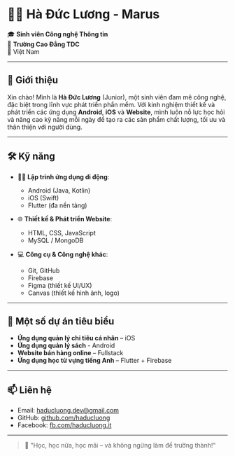 # 👨‍💻 Hà Đức Lương - Marus

🎓 **Sinh viên Công nghệ Thông tin**  
🏫 **Trường Cao Đẳng TDC**  
📍 Việt Nam

---

## 🚀 Giới thiệu

Xin chào! Mình là **Hà Đức Lương** (Junior), một sinh viên đam mê công nghệ, đặc biệt trong lĩnh vực phát triển phần mềm. Với kinh nghiệm thiết kế và phát triển các ứng dụng **Android**, **iOS** và **Website**, mình luôn nỗ lực học hỏi và nâng cao kỹ năng mỗi ngày để tạo ra các sản phẩm chất lượng, tối ưu và thân thiện với người dùng.

---

## 🛠️ Kỹ năng

- 👨‍💻 **Lập trình ứng dụng di động**:
  - Android (Java, Kotlin)
  - iOS (Swift)
  - Flutter (đa nền tảng)
  
- 🌐 **Thiết kế & Phát triển Website**:
  - HTML, CSS, JavaScript
  - MySQL / MongoDB

- 💻 **Công cụ & Công nghệ khác**:
  - Git, GitHub
  - Firebase
  - Figma (thiết kế UI/UX)
  - Canvas (thiết kế hình ảnh, logo)

---

## 📱 Một số dự án tiêu biểu

- **Ứng dụng quản lý chi tiêu cá nhân** – iOS
- **Ứng dụng quản lý sách** - Android
- **Website bán hàng online** – Fullstack
- **Ứng dụng học từ vựng tiếng Anh** – Flutter + Firebase

---

## 📫 Liên hệ

- Email: haducluong.dev@gmail.com  
- GitHub: [github.com/haducluong](https://github.com/Marus)  
- Facebook: [fb.com/haducluong.it](https://fb.com/haducluong.it)

---

> 🌱 "Học, học nữa, học mãi – và không ngừng làm để trưởng thành!"

